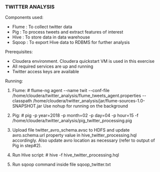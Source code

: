 ### TWITTER ANALYSIS ###

Components used:
- Flume : To collect twitter data
- Pig	: To process tweets and extract features of interest
- Hive	: To store data in data warehouse
- Sqoop	: To export Hive data to RDBMS for further analysis

Prerequisites:
- Cloudera environment. Cloudera quickstart VM is used in this exercise
- All required services are up and running
- Twitter access keys are available 

Running:
1. Flume: # flume-ng agent --name twit --conf-file /home/cloudera/twitter_analysis/flume_tweets_agent.properties --classpath /home/cloudera/twitter_analysis/jar/flume-sources-1.0-SNAPSHOT.jar
Use nohup for running on the background

2. Pig: # pig -p year=2018 -p month=02 -p day=04 -p hour=15 -f /home/cloudera/twitter_analysis/pig_twitter_processing.pig

3. Upload file twitter_avro_schema.avsc to HDFS and update avro.schema.url property value in hive_twitter_processing.hql accordingly. Also update avro location as necessary (refer to output of Pig in step#2).

4. Run Hive script: # hive -f hive_twitter_processing.hql

5. Run sqoop command inside file sqoop_twitter.txt







